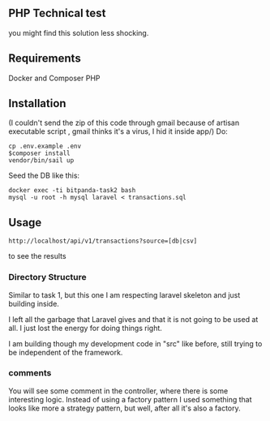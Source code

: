 ## PHP Technical test

you might find this solution less shocking.

## Requirements

Docker and Composer PHP

## Installation

(I couldn't send the zip of this code through gmail because of artisan executable script
, gmail thinks it's a virus, I hid it inside app/)
Do:

```shell
cp .env.example .env
$composer install
vendor/bin/sail up
```

Seed the DB like this:

```shell
docker exec -ti bitpanda-task2 bash
mysql -u root -h mysql laravel < transactions.sql 

```


## Usage

`http://localhost/api/v1/transactions?source=[db|csv]`

to see the results

### Directory Structure

Similar to task 1, but this one I am respecting laravel skeleton and just building inside.

I left all the garbage that Laravel gives and that it is not going to be used at all. I just lost
the energy for doing things right.

I am building though my development code in "src" like before, still trying to be independent
of the framework.

### comments

You will see some comment in the controller, where there is some interesting logic. Instead of using
a factory pattern I used something that looks like more a strategy pattern, but well, after all
it's also a factory.
